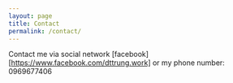 ```yaml
---
layout: page
title: Contact
permalink: /contact/
---
```


Contact me via social network [facebook][https://www.facebook.com/dttrung.work] 
or my phone number: 0969677406
